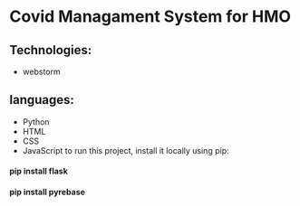 #  Covid Managament System for HMO


## Technologies:
* webstorm 
## languages:
* Python
* HTML
* CSS
* JavaScript
to run this project, install it locally using pip:
#### pip install flask
#### pip install pyrebase
